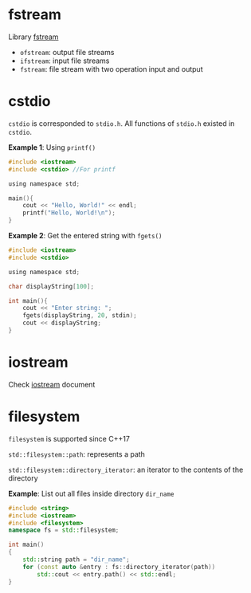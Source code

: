 # fstream

Library [fstream](fstream)

* ``ofstream``: output file streams
* ``ifstream``: input file streams
* ``fstream``: file stream with two operation input and output

# cstdio

``cstdio`` is corresponded to ``stdio.h``. All functions of ``stdio.h`` existed in ``cstdio``.

**Example 1**: Using ``printf()``

```c
#include <iostream>
#include <cstdio> //For printf

using namespace std;

main(){
	cout << "Hello, World!" << endl;
    printf("Hello, World!\n");
}
```

**Example 2**: Get the entered string with ``fgets()``

```c
#include <iostream>
#include <cstdio>

using namespace std;

char displayString[100];

int main(){
	cout << "Enter string: ";
	fgets(displayString, 20, stdin);
	cout << displayString;
}
```

# iostream

Check [iostream](iostream) document

# filesystem

``filesystem`` is supported since C++17

``std::filesystem::path``: represents a path

``std::filesystem::directory_iterator``: an iterator to the contents of the directory

**Example**: List out all files inside directory ``dir_name``

```cpp
#include <string>
#include <iostream>
#include <filesystem>
namespace fs = std::filesystem;

int main()
{
    std::string path = "dir_name";
    for (const auto &entry : fs::directory_iterator(path))
        std::cout << entry.path() << std::endl;
}
```
